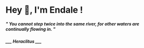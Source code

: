 <h1 title="head"> Hey 👋, I'm Endale !</h1>

**<h5><i>" You cannot step twice into the same river, for other waters are continually flowing in. "</i></h5>**

*<b>___ Heraclitus ___</b>*

